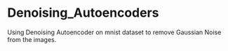 # Denoising_Autoencoders
Using Denoising Autoencoder on mnist dataset to remove Gaussian Noise from the images.
